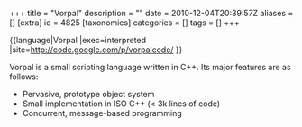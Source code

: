 +++
title = "Vorpal"
description = ""
date = 2010-12-04T20:39:57Z
aliases = []
[extra]
id = 4825
[taxonomies]
categories = []
tags = []
+++

{{language|Vorpal
|exec=interpreted
|site=http://code.google.com/p/vorpalcode/
}}

Vorpal is a small scripting language written in C++.  Its major features are as follows:
* Pervasive, prototype object system
* Small implementation in ISO C++ (< 3k lines of code)
* Concurrent, message-based programming
